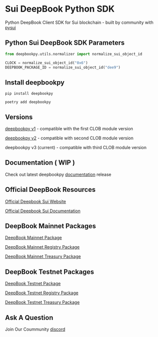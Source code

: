 # Sui DeepBook Python SDK
Python DeepBook Client SDK for Sui blockchain - built by community with [pysui](https://github.com/FrankC01/pysui/)

## Python Sui DeepBook SDK Parameters
```py
from deepbookpy.utils.normalizer import normalize_sui_object_id

CLOCK = normalize_sui_object_id("0x6")
DEEPBOOK_PACKAGE_ID = normalize_sui_object_id("dee9")

```
## Install deepbookpy
`pip install deepbookpy`

`poetry add deepbookpy`

## Versions
[deepbookpy v1](https://github.com/andreidev1/deepbookpy/tree/clob_v1_module) - compatible with the first CLOB module version

[deepbookpy v2](https://github.com/andreidev1/deepbookpy/tree/clob_v2_module) - compatible with second CLOB module version

deepbookpy v3 (current) - compatible with third CLOB module version

## Documentation ( WIP )
Check out latest deepbookpy [documentation](https://deepbookpy.readthedocs.io/en/latest/) release 

## Official DeepBook Resources

[Official Deepbook Sui Website](https://sui-deepbook.com/)

[Official Deepbook Sui Documentation](https://docs.sui-deepbook.com/)

## DeepBook Mainnet Packages

[DeepBook Mainnet Package](https://suivision.xyz/package/0x2c8d603bc51326b8c13cef9dd07031a408a48dddb541963357661df5d3204809)

[DeepBook Mainnet Registry Package](https://suivision.xyz/package/0xaf16199a2dff736e9f07a845f23c5da6df6f756eddb631aed9d24a93efc4549d)

[DeepBook Mainnet Treasury Package](https://suivision.xyz/package/0x032abf8948dda67a271bcc18e776dbbcfb0d58c8d288a700ff0d5521e57a1ffe)


## DeepBook Testnet Packages

[DeepBook Testnet Package](https://testnet.suivision.xyz/package/0xcbf4748a965d469ea3a36cf0ccc5743b96c2d0ae6dee0762ed3eca65fac07f7e)

[DeepBook Testnet Registry Package](https://testnet.suivision.xyz/package/0x98dace830ebebd44b7a3331c00750bf758f8a4b17a27380f5bb3fbe68cb984a7)

[DeepBook Testnet Treasury Package](https://testnet.suivision.xyz/package/0x69fffdae0075f8f71f4fa793549c11079266910e8905169845af1f5d00e09dcb)

## Ask A Question

Join Our Coummunity [discord](https://discord.gg/CUTen9zu5h)
